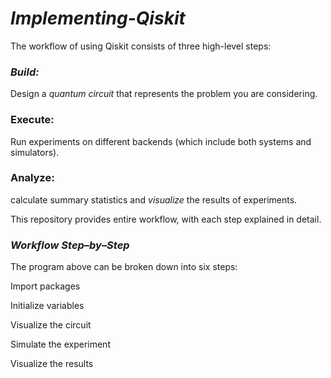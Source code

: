 # *Implementing-Qiskit*

The workflow of using Qiskit consists of three high-level steps:

### *Build:* 
Design a *quantum circuit* that represents the problem you are considering.
### Execute:
Run experiments on different backends (which include both systems and simulators).
### Analyze:
calculate summary statistics and *visualize* the results of experiments.

This repository provides entire workflow, with each step explained in detail.

### *Workflow Step–by–Step*
The program above can be broken down into six steps:

Import packages

Initialize variables


Visualize the circuit

Simulate the experiment

Visualize the results
